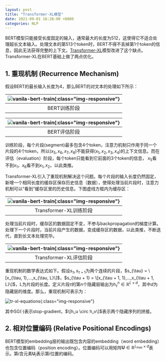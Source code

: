 ```yaml
---
layout: post
title: "Transformer-XL模型"
date: 2021-09-01 16:28:00 +0800
categories: NLP
---
```


BERT模型只能接受长度固定的输入，通常最大的长度为512，这使得它不适合处理超长文本输入。处理文本的第513个token时，BERT不得不丢掉第1个token的信息，因此无法获得完整的上下文。[Transformer-XL](https://arxiv.org/abs/1901.02860)模型改进了这个缺点。Transformer-XL在BERT基础上做了两点优化。

## 1. 重现机制 (Recurrence Mechanism)

假设BERT的最长输入长度为4，那么BERT的对文本的处理如下所示：

| ![vanila-bert-train](/assets/images/vanila-bert-train.PNG){:class="img-responsive"} | 
|:--:| 
|BERT训练阶段|

| ![vanila-bert-train](/assets/images/vanila-bert-eval.PNG){:class="img-responsive"} | 
|:--:| 
|BERT评估阶段|

训练阶段，每个片段(segment)最多包含4个token，注意力机制只作用于同一个片段的4个token，所以$(x_5, x_6, x_7, x_8)$不能获得$(x_1,x_2,x_3,x_4)$的上下文信息。而在评估（evaluation）阶段，每个token只能看到它前面的3个token的信息， $x_5$看不到$x_1$，$x_6$看不到$x_1, x_2$，以此类推。

Transformer-XL引入了重现机制解决这个问题。每个片段的输入长度仍然固定，新增一个相同长度的缓存区保存历史信息（数据），使得处理当前片段时，注意力机制可以“看到”缓存区里的历史信息。下图虚线方框内为缓存区：

| ![vanila-bert-train](/assets/images/tr-xl-train.PNG){:class="img-responsive"} | 
|:--:| 
|Transformer-XL训练阶段|

处理当前片段时，缓存区的数据固定不变，不参与backpropagation的梯度计算。处理下一个片段时，当前片段产生的数据，变成缓存区的数据，以此类推，不断迭代，直到长文本处理完毕。


| ![vanila-bert-train](/assets/images/tr-xl-evaluation.PNG){:class="img-responsive"} | 
|:--:| 
|Transformer-XL评估阶段|

重现机制的数学表达式如下。假设$s_{\tau}, s_{\tau + 1}$为两个连续的片段，$s_{\tau} = \[x_{\tau, 1},...,x_{\tau, L}\]$，$s_{\tau + 1} = \[x_{\tau + 1, 1},...,x_{\tau + 1, L}\]$，L为片段的长度。定义片段$\tau$的第$n$个隐藏层输出为$h ^n _{\tau} \in \mathbb{R}^{L\times d}$，其中$d$为隐藏层的维度。那么，重现机制可表示为：

![tr-xl-equations](/assets/images/tr-xl-equations.PNG){:class="img-responsive"}

其中$\mathrm{SG}(\cdot)$表示stop-gradient，$\[h_u \circ h_v\]$表示两个隐藏序列的拼接。

## 2. 相对位置编码 (Relative Positional Encodings)

BERT模型的embedding层的输出既包含内容的embedding（word embedding）也包含位置编码（position encoding）。位置编码可以用矩阵$\mathbf{U}\in \mathbb{R}^{L_\mathrm{max}\times d}$表示。第$i$含元素$\mathbf{U}_i$表示第i位置的编码。
